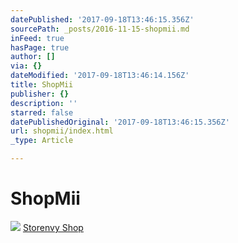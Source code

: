 ```yaml
---
datePublished: '2017-09-18T13:46:15.356Z'
sourcePath: _posts/2016-11-15-shopmii.md
inFeed: true
hasPage: true
author: []
via: {}
dateModified: '2017-09-18T13:46:14.156Z'
title: ShopMii
publisher: {}
description: ''
starred: false
datePublishedOriginal: '2017-09-18T13:46:15.356Z'
url: shopmii/index.html
_type: Article

---
```

# **ShopMii**
![](https://the-grid-user-content.s3-us-west-2.amazonaws.com/aed58cd6-9364-4a3f-b48e-46b506f9315d.jpg)
[Storenvy Shop][0]

[0]: https://lgsignd.storenvy.com/
